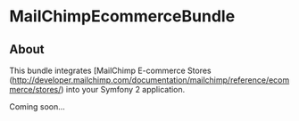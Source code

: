 # MailChimpEcommerceBundle
## About ##

This bundle integrates [MailChimp E-commerce Stores (http://developer.mailchimp.com/documentation/mailchimp/reference/ecommerce/stores/) into your Symfony 2 application.

Coming soon...
